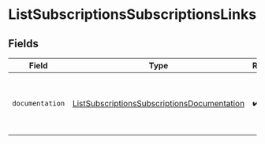 # ListSubscriptionsSubscriptionsLinks


## Fields

| Field                                                                                                             | Type                                                                                                              | Required                                                                                                          | Description                                                                                                       |
| ----------------------------------------------------------------------------------------------------------------- | ----------------------------------------------------------------------------------------------------------------- | ----------------------------------------------------------------------------------------------------------------- | ----------------------------------------------------------------------------------------------------------------- |
| `documentation`                                                                                                   | [ListSubscriptionsSubscriptionsDocumentation](../../models/errors/ListSubscriptionsSubscriptionsDocumentation.md) | :heavy_check_mark:                                                                                                | The URL to the generic Mollie API error handling guide.                                                           |